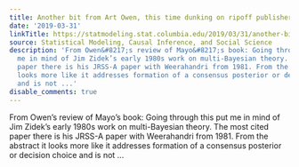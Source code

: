 ```yaml
---
title: Another bit from Art Owen, this time dunking on ripoff publishers
date: '2019-03-31'
linkTitle: https://statmodeling.stat.columbia.edu/2019/03/31/another-bit-from-art-owen-this-time-dunking-on-ripoff-publishers/
source: Statistical Modeling, Causal Inference, and Social Science
description: 'From Owen&#8217;s review of Mayo&#8217;s book: Going through this put
  me in mind of Jim Zidek’s early 1980s work on multi-Bayesian theory. The most cited
  paper there is his JRSS-A paper with Weerahandri from 1981. From the abstract it
  looks more like it addresses formation of a consensus posterior or decision choice
  and is not ...'
disable_comments: true
---
```

From Owen&#8217;s review of Mayo&#8217;s book: Going through this put me in mind of Jim Zidek’s early 1980s work on multi-Bayesian theory. The most cited paper there is his JRSS-A paper with Weerahandri from 1981. From the abstract it looks more like it addresses formation of a consensus posterior or decision choice and is not ...